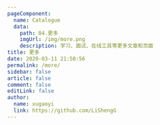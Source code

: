 ```yaml
---
pageComponent:
  name: Catalogue
  data:
    path: 04.更多
    imgUrl: /img/more.png
    description: 学习、面试、在线工具等更多文章和页面
title: 更多
date: 2020-03-11 21:50:56
permalink: /more/
sidebar: false
article: false
comment: false
editLink: false
author:
  name: xugaoyi
  link: https://github.com/LiShengG
---
```

